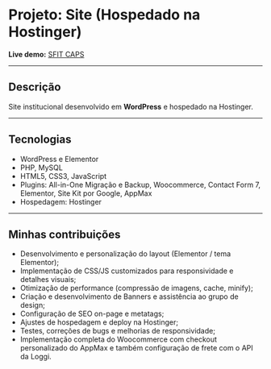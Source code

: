 # Projeto: Site (Hospedado na Hostinger)

**Live demo:** [SFIT CAPS](https://sfitgold.com.br)

---

## Descrição

Site institucional desenvolvido em **WordPress** e hospedado na Hostinger. 

---

## Tecnologias

* WordPress e Elementor
* PHP, MySQL
* HTML5, CSS3, JavaScript 
* Plugins: All-in-One Migração e Backup, Woocommerce, Contact Form 7, Elementor, Site Kit por Google, AppMax
* Hospedagem: Hostinger

---

## Minhas contribuições

* Desenvolvimento e personalização do layout (Elementor / tema Elementor);
* Implementação de CSS/JS customizados para responsividade e detalhes visuais;
* Otimização de performance (compressão de imagens, cache, minify);
* Criação e desenvolvimento de Banners e assistência ao grupo de design;
* Configuração de SEO on-page e metatags;
* Ajustes de hospedagem e deploy na Hostinger;
* Testes, correções de bugs e melhorias de responsividade;
* Implementação completa do Woocommerce com checkout personalizado do AppMax e também configuração de frete com o API da Loggi.

